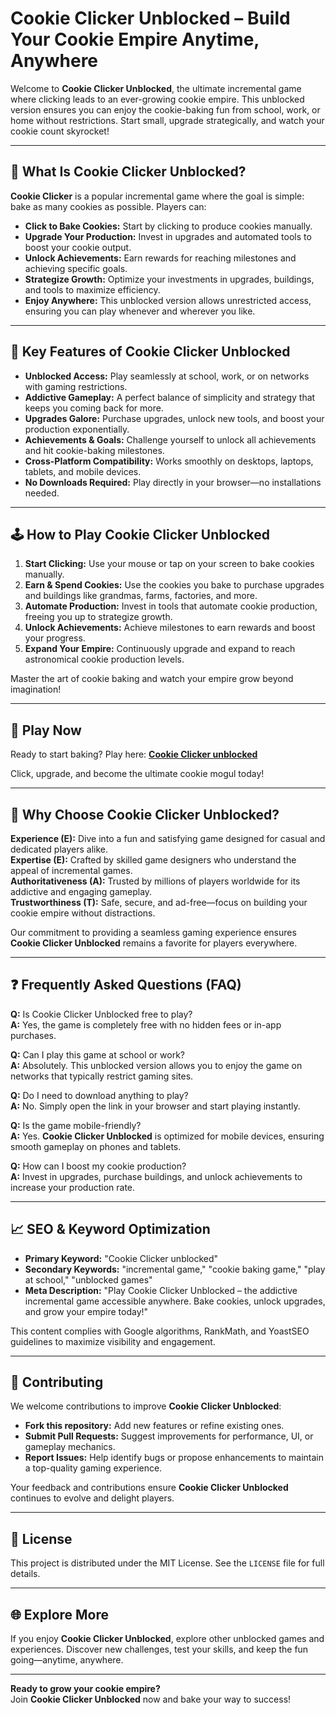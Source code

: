 # Cookie Clicker Unblocked – Build Your Cookie Empire Anytime, Anywhere

Welcome to **Cookie Clicker Unblocked**, the ultimate incremental game where clicking leads to an ever-growing cookie empire. This unblocked version ensures you can enjoy the cookie-baking fun from school, work, or home without restrictions. Start small, upgrade strategically, and watch your cookie count skyrocket!

---

## 🍪 What Is Cookie Clicker Unblocked?

**Cookie Clicker** is a popular incremental game where the goal is simple: bake as many cookies as possible. Players can:

- **Click to Bake Cookies:** Start by clicking to produce cookies manually.
- **Upgrade Your Production:** Invest in upgrades and automated tools to boost your cookie output.
- **Unlock Achievements:** Earn rewards for reaching milestones and achieving specific goals.
- **Strategize Growth:** Optimize your investments in upgrades, buildings, and tools to maximize efficiency.
- **Enjoy Anywhere:** This unblocked version allows unrestricted access, ensuring you can play whenever and wherever you like.

---

## 🌟 Key Features of Cookie Clicker Unblocked

- **Unblocked Access:** Play seamlessly at school, work, or on networks with gaming restrictions.
- **Addictive Gameplay:** A perfect balance of simplicity and strategy that keeps you coming back for more.
- **Upgrades Galore:** Purchase upgrades, unlock new tools, and boost your production exponentially.
- **Achievements & Goals:** Challenge yourself to unlock all achievements and hit cookie-baking milestones.
- **Cross-Platform Compatibility:** Works smoothly on desktops, laptops, tablets, and mobile devices.
- **No Downloads Required:** Play directly in your browser—no installations needed.

---

## 🕹️ How to Play Cookie Clicker Unblocked

1. **Start Clicking:** Use your mouse or tap on your screen to bake cookies manually.
2. **Earn & Spend Cookies:** Use the cookies you bake to purchase upgrades and buildings like grandmas, farms, factories, and more.
3. **Automate Production:** Invest in tools that automate cookie production, freeing you up to strategize growth.
4. **Unlock Achievements:** Achieve milestones to earn rewards and boost your progress.
5. **Expand Your Empire:** Continuously upgrade and expand to reach astronomical cookie production levels.

Master the art of cookie baking and watch your empire grow beyond imagination!

---

## 🔗 Play Now

Ready to start baking? Play here: **[Cookie Clicker unblocked](https://cookieclicker.me/)**

Click, upgrade, and become the ultimate cookie mogul today!

---

## 🧭 Why Choose Cookie Clicker Unblocked?

**Experience (E):** Dive into a fun and satisfying game designed for casual and dedicated players alike.  
**Expertise (E):** Crafted by skilled game designers who understand the appeal of incremental games.  
**Authoritativeness (A):** Trusted by millions of players worldwide for its addictive and engaging gameplay.  
**Trustworthiness (T):** Safe, secure, and ad-free—focus on building your cookie empire without distractions.

Our commitment to providing a seamless gaming experience ensures **Cookie Clicker Unblocked** remains a favorite for players everywhere.

---

## ❓ Frequently Asked Questions (FAQ)

**Q:** Is Cookie Clicker Unblocked free to play?  
**A:** Yes, the game is completely free with no hidden fees or in-app purchases.

**Q:** Can I play this game at school or work?  
**A:** Absolutely. This unblocked version allows you to enjoy the game on networks that typically restrict gaming sites.

**Q:** Do I need to download anything to play?  
**A:** No. Simply open the link in your browser and start playing instantly.

**Q:** Is the game mobile-friendly?  
**A:** Yes. **Cookie Clicker Unblocked** is optimized for mobile devices, ensuring smooth gameplay on phones and tablets.

**Q:** How can I boost my cookie production?  
**A:** Invest in upgrades, purchase buildings, and unlock achievements to increase your production rate.

---

## 📈 SEO & Keyword Optimization

- **Primary Keyword:** "Cookie Clicker unblocked"  
- **Secondary Keywords:** "incremental game," "cookie baking game," "play at school," "unblocked games"  
- **Meta Description:** "Play Cookie Clicker Unblocked – the addictive incremental game accessible anywhere. Bake cookies, unlock upgrades, and grow your empire today!"

This content complies with Google algorithms, RankMath, and YoastSEO guidelines to maximize visibility and engagement.

---

## 🔧 Contributing

We welcome contributions to improve **Cookie Clicker Unblocked**:

- **Fork this repository:** Add new features or refine existing ones.
- **Submit Pull Requests:** Suggest improvements for performance, UI, or gameplay mechanics.
- **Report Issues:** Help identify bugs or propose enhancements to maintain a top-quality gaming experience.

Your feedback and contributions ensure **Cookie Clicker Unblocked** continues to evolve and delight players.

---

## 📜 License

This project is distributed under the MIT License. See the `LICENSE` file for full details.

---

## 🌐 Explore More

If you enjoy **Cookie Clicker Unblocked**, explore other unblocked games and experiences. Discover new challenges, test your skills, and keep the fun going—anytime, anywhere.

---

**Ready to grow your cookie empire?**  
Join **Cookie Clicker Unblocked** now and bake your way to success!
